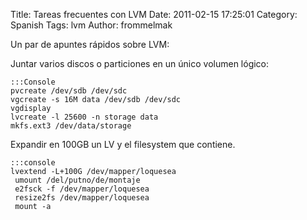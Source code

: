 Title: Tareas frecuentes con LVM
Date: 2011-02-15 17:25:01
Category: Spanish
Tags: lvm
Author: frommelmak

Un par de apuntes rápidos sobre LVM:

Juntar varios discos o particiones en un único volumen lógico:

    :::Console
    pvcreate /dev/sdb /dev/sdc
    vgcreate -s 16M data /dev/sdb /dev/sdc
    vgdisplay
    lvcreate -l 25600 -n storage data
    mkfs.ext3 /dev/data/storage

Expandir en 100GB un LV y el filesystem que contiene.

    :::console
    lvextend -L+100G /dev/mapper/loquesea
     umount /del/putno/de/montaje
     e2fsck -f /dev/mapper/loquesea
     resize2fs /dev/mapper/loquesea
     mount -a

